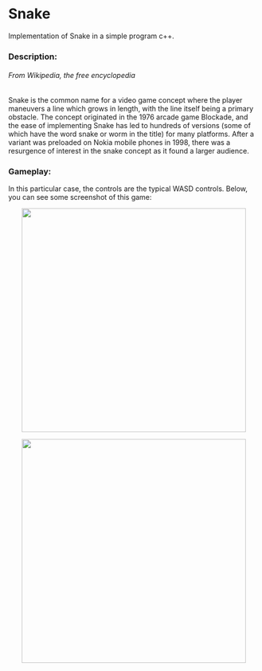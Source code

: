 # Snake
Implementation of Snake in a simple program c++.

### Description:
###### From Wikipedia, the free encyclopedia
Snake is the common name for a video game concept where the player maneuvers a line which grows in length, with the line itself being a primary obstacle. The concept originated in the 1976 arcade game Blockade, and the ease of implementing Snake has led to hundreds of versions (some of which have the word snake or worm in the title) for many platforms. After a variant was preloaded on Nokia mobile phones in 1998, there was a resurgence of interest in the snake concept as it found a larger audience.

### Gameplay:
In this particular case, the controls are the typical WASD controls. Below, you can see some screenshot of this game:

<p align="center">
  <img src="https://i.imgur.com/tU6QYkx.png" width="450" height="450">
</p>

<p align="center">
  <img src="https://i.imgur.com/bEPb5ao.png" width="450" height="450">
</p>
